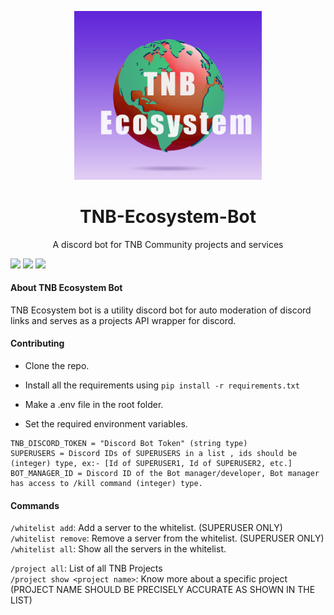 <p align="center"><img src="https://github.com/ArthThapa/TNB-Ecosystem-Bot/blob/main/readme/TNB%20Ecosystem.png" width="300px"></p>
<h1 align="center">  TNB-Ecosystem-Bot  </h1>
<p align="center">A discord bot for TNB Community projects and services</p>

<p> <img src="https://img.shields.io/badge/Python-3776AB?style=for-the-badge&logo=python&logoColor=white" /> <img src="https://img.shields.io/badge/json-5E5C5C?style=for-the-badge&logo=json&logoColor=white" /> <img src="https://img.shields.io/badge/Discord-7289DA?style=for-the-badge&logo=discord&logoColor=white" /></p>

<h4> About TNB Ecosystem Bot</h4>

TNB Ecosystem bot is a utility discord bot for auto moderation of discord links and serves as a projects API wrapper for discord.

#### Contributing
- Clone the repo.

- Install all the requirements using `pip install -r requirements.txt`

- Make a .env file in the root folder.

- Set the required environment variables.
```shell
TNB_DISCORD_TOKEN = "Discord Bot Token" (string type)
SUPERUSERS = Discord IDs of SUPERUSERS in a list , ids should be (integer) type, ex:- [Id of SUPERUSER1, Id of SUPERUSER2, etc.]
BOT_MANAGER_ID = Discord ID of the Bot manager/developer, Bot manager has access to /kill command (integer) type.
```

#### Commands

`/whitelist add`: Add a server to the whitelist.  (SUPERUSER ONLY) <br />
`/whitelist remove`: Remove a server from the whitelist.    (SUPERUSER ONLY) <br />
`/whitelist all`: Show all the servers in the whitelist.    <br />

`/project all`: List of all TNB Projects  <br />
`/project show <project name>`: Know more about a specific project (PROJECT NAME SHOULD BE PRECISELY ACCURATE AS SHOWN IN THE LIST) <br />



